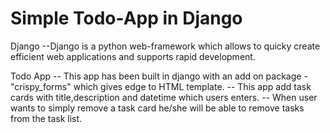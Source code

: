 # Simple Todo-App in Django
Django 
--Django is a python web-framework which allows to quicky create efficient web applications and supports rapid development.

Todo App
-- This app has been built in django with an add on package - "crispy_forms" which gives edge to HTML template.
-- This app add task cards with title,description and datetime which users enters.
-- When user wants to simply remove a task card he/she will be able to remove tasks from the task list.
